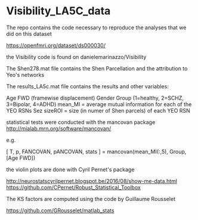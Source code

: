 # Visibility_LA5C_data
The repo contains the code necessary to reproduce the analyses that we did on this dataset

https://openfmri.org/dataset/ds000030/

the Visibility code is found on danielemarinazzo/Visibility

The Shen278.mat file contains the Shen Parcellation and the attribution to Yeo's networks

The results_LA5c.mat file contains the results and other variables:

Age
FWD (framewise displacement)
Gender
Group (1=healthy, 2=SCHZ, 3=Bipolar, 4=ADHD)
mean_MI = average mutual information for each of the YEO RSNs
Sez
sizeROI = size (in numer of Shen parcels) of each YEO RSN

statistical tests were conducted with the mancovan package http://mialab.mrn.org/software/mancovan/

e.g.

[ T, p, FANCOVAN, pANCOVAN, stats ] = mancovan(mean_MI(:,5), Group,[Age FWD])

the violin plots are done with Cyril Pernet's package

http://neurostatscyrilpernet.blogspot.be/2016/08/show-me-data.html
https://github.com/CPernet/Robust_Statistical_Toolbox

The KS factors are computed using the code by Guillaume Rousselet

https://github.com/GRousselet/matlab_stats
